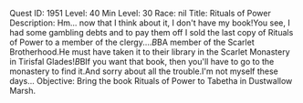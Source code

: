 Quest ID: 1951
Level: 40
Min Level: 30
Race: nil
Title: Rituals of Power
Description: Hm... now that I think about it, I don't have my book!You see, I had some gambling debts and to pay them off I sold the last copy of Rituals of Power to a member of the clergy....$B$BA member of the Scarlet Brotherhood.He must have taken it to their library in the Scarlet Monastery in Tirisfal Glades!$B$BIf you want that book, then you'll have to go to the monastery to find it.And sorry about all the trouble.I'm not myself these days...
Objective: Bring the book Rituals of Power to Tabetha in Dustwallow Marsh.
